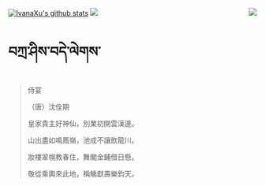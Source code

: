 [![IvanaXu's github stats](https://github-readme-stats.vercel.app/api?username=IvanaXu&show_icons=true&theme=vue-dark)](https://github.com/anuraghazra/github-readme-stats)
<img align="right" src="https://github-readme-stats.vercel.app/api/top-langs/?username=IvanaXu&langs_count=8&theme=graywhite" />
<img src="https://github-readme-stats.vercel.app/api/wakatime?username=IvanaXu&layout=compact&langs_count=8&theme=vue-dark&custom_title=Programming~Times/SinceJul.29.2021" />
# བཀྲ་ཤིས་བདེ་ལེགས་
> 侍宴
> 
> （唐）沈佺期
> 
> 皇家貴主好神仙，別業初開雲漢邊。
> 
> 山出盡如鳴鳳嶺，池成不讓飲龍川。
> 
> 妝樓翠幌教春住，舞閣金鋪借日懸。
> 
> 敬從乘輿來此地，稱觴獻壽樂鈞天。
>
